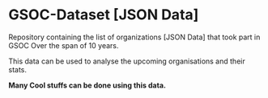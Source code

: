 # GSOC-Dataset [JSON Data]

Repository containing the list of organizations [JSON Data] that took part in GSOC Over the span of 10 years.

This data can be used to analyse the upcoming organisations and their stats.

**Many Cool stuffs can be done using this data.**
